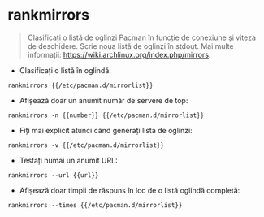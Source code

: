 # rankmirrors

> Clasificați o listă de oglinzi Pacman în funcție de conexiune și viteza de deschidere.
> Scrie noua listă de oglinzi în stdout.
> Mai multe informații: <https://wiki.archlinux.org/index.php/mirrors>.

- Clasificați o listă în oglindă:

`rankmirrors {{/etc/pacman.d/mirrorlist}}`

- Afișează doar un anumit număr de servere de top:

`rankmirrors -n {{number}} {{/etc/pacman.d/mirrorlist}}`

- Fiți mai explicit atunci când generați lista de oglinzi:

`rankmirrors -v {{/etc/pacman.d/mirrorlist}}`

- Testați numai un anumit URL:

`rankmirrors --url {{url}}`

- Afișează doar timpii de răspuns în loc de o listă oglindă completă:

`rankmirrors --times {{/etc/pacman.d/mirrorlist}}`
